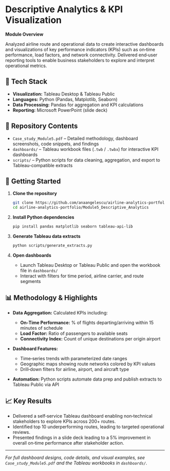 # Descriptive Analytics & KPI Visualization

**Module Overview**

Analyzed airline route and operational data to create interactive dashboards and visualizations of key performance indicators (KPIs) such as on‑time performance, load factors, and network connectivity. Delivered end‑user reporting tools to enable business stakeholders to explore and interpret operational metrics.

## 🚀 Tech Stack

* **Visualization:** Tableau Desktop & Tableau Public
* **Languages:** Python (Pandas, Matplotlib, Seaborn)
* **Data Processing:** Pandas for aggregation and KPI calculations
* **Reporting:** Microsoft PowerPoint (slide deck)

## 📂 Repository Contents

* `Case_study_Module5.pdf` – Detailed methodology, dashboard screenshots, code snippets, and findings
* `dashboards/` – Tableau workbook files (`.twb` / `.twbx`) for interactive KPI dashboards
* `scripts/` – Python scripts for data cleaning, aggregation, and export to Tableau-compatible extracts

## 🔧 Getting Started

1. **Clone the repository**

   ```bash
   git clone https://github.com/anaangelescu/airline-analytics-portfolio.git
   cd airline-analytics-portfolio/Module5_Descriptive_Analytics
   ```
2. **Install Python dependencies**

   ```bash
   pip install pandas matplotlib seaborn tableau-api-lib
   ```
3. **Generate Tableau data extracts**

   ```bash
   python scripts/generate_extracts.py
   ```
4. **Open dashboards**

   * Launch Tableau Desktop or Tableau Public and open the workbook file in `dashboards/`
   * Interact with filters for time period, airline carrier, and route segments

## 📊 Methodology & Highlights

* **Data Aggregation:** Calculated KPIs including:

  * **On‑Time Performance:** % of flights departing/arriving within 15 minutes of schedule
  * **Load Factor:** Ratio of passengers to available seats
  * **Connectivity Index:** Count of unique destinations per origin airport
* **Dashboard Features:**

  * Time‑series trends with parameterized date ranges
  * Geographic maps showing route networks colored by KPI values
  * Drill‑down filters for airline, airport, and aircraft type
* **Automation:** Python scripts automate data prep and publish extracts to Tableau Public via API

## 📈 Key Results

* Delivered a self‑service Tableau dashboard enabling non‑technical stakeholders to explore KPIs across 200+ routes.
* Identified top 10 underperforming routes, leading to targeted operational reviews.
* Presented findings in a slide deck leading to a 5% improvement in overall on‑time performance after stakeholder action.

---

*For full dashboard designs, code details, and visual examples, see `Case_study_Module5.pdf` and the Tableau workbooks in `dashboards/`.*

